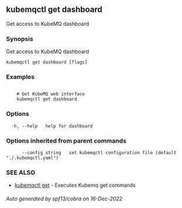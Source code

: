 ## kubemqctl get dashboard

Get access to KubeMQ dashboard

### Synopsis

Get access to KubeMQ dashboard

```
kubemqctl get dashboard [flags]
```

### Examples

```

	# Get KubeMQ web interface
	kubemqctl get dashboard

```

### Options

```
  -h, --help   help for dashboard
```

### Options inherited from parent commands

```
      --config string   set kubemqctl configuration file (default "./.kubemqctl.yaml")
```

### SEE ALSO

* [kubemqctl get](kubemqctl_get.md)	 - Executes Kubemq get commands

###### Auto generated by spf13/cobra on 16-Dec-2022
